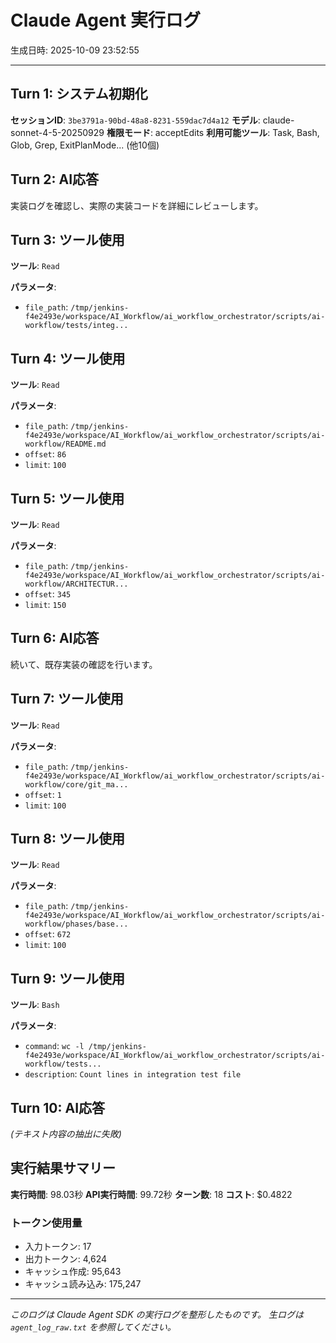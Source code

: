 # Claude Agent 実行ログ

生成日時: 2025-10-09 23:52:55

---

## Turn 1: システム初期化

**セッションID**: `3be3791a-90bd-48a8-8231-559dac7d4a12`
**モデル**: claude-sonnet-4-5-20250929
**権限モード**: acceptEdits
**利用可能ツール**: Task, Bash, Glob, Grep, ExitPlanMode... (他10個)

## Turn 2: AI応答

実装ログを確認し、実際の実装コードを詳細にレビューします。

## Turn 3: ツール使用

**ツール**: `Read`

**パラメータ**:
- `file_path`: `/tmp/jenkins-f4e2493e/workspace/AI_Workflow/ai_workflow_orchestrator/scripts/ai-workflow/tests/integ...`

## Turn 4: ツール使用

**ツール**: `Read`

**パラメータ**:
- `file_path`: `/tmp/jenkins-f4e2493e/workspace/AI_Workflow/ai_workflow_orchestrator/scripts/ai-workflow/README.md`
- `offset`: `86`
- `limit`: `100`

## Turn 5: ツール使用

**ツール**: `Read`

**パラメータ**:
- `file_path`: `/tmp/jenkins-f4e2493e/workspace/AI_Workflow/ai_workflow_orchestrator/scripts/ai-workflow/ARCHITECTUR...`
- `offset`: `345`
- `limit`: `150`

## Turn 6: AI応答

続いて、既存実装の確認を行います。

## Turn 7: ツール使用

**ツール**: `Read`

**パラメータ**:
- `file_path`: `/tmp/jenkins-f4e2493e/workspace/AI_Workflow/ai_workflow_orchestrator/scripts/ai-workflow/core/git_ma...`
- `offset`: `1`
- `limit`: `100`

## Turn 8: ツール使用

**ツール**: `Read`

**パラメータ**:
- `file_path`: `/tmp/jenkins-f4e2493e/workspace/AI_Workflow/ai_workflow_orchestrator/scripts/ai-workflow/phases/base...`
- `offset`: `672`
- `limit`: `100`

## Turn 9: ツール使用

**ツール**: `Bash`

**パラメータ**:
- `command`: `wc -l /tmp/jenkins-f4e2493e/workspace/AI_Workflow/ai_workflow_orchestrator/scripts/ai-workflow/tests...`
- `description`: `Count lines in integration test file`

## Turn 10: AI応答

*(テキスト内容の抽出に失敗)*

## 実行結果サマリー

**実行時間**: 98.03秒
**API実行時間**: 99.72秒
**ターン数**: 18
**コスト**: $0.4822

### トークン使用量
- 入力トークン: 17
- 出力トークン: 4,624
- キャッシュ作成: 95,643
- キャッシュ読み込み: 175,247

---

*このログは Claude Agent SDK の実行ログを整形したものです。*
*生ログは `agent_log_raw.txt` を参照してください。*